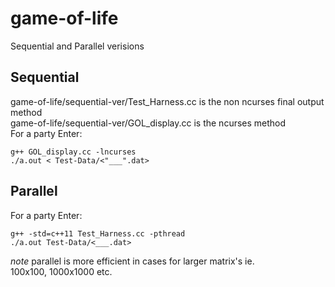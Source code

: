 # game-of-life
Sequential and Parallel verisions
## Sequential
  game-of-life/sequential-ver/Test_Harness.cc is the non ncurses final output method  
  game-of-life/sequential-ver/GOL_display.cc is the ncurses method  
  For a party Enter:
  ```
  g++ GOL_display.cc -lncurses 
  ./a.out < Test-Data/<"___".dat>
  ```
## Parallel
  For a party Enter:
  ```
  g++ -std=c++11 Test_Harness.cc -pthread
  ./a.out Test-Data/<___.dat>
  ```
  *note* parallel is more efficient in cases for larger matrix's ie.  
   100x100, 1000x1000 etc.
